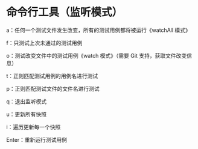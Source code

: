 # 命令行工具（监听模式）

a：任何一个测试文件发生改变，所有的测试用例都将被运行《watchAll 模式》

f：只测试上次未通过的测试用例

o：测试改变文件中的测试用例《watch 模式》（需要 Git 支持，获取文件改变信息）

t：正则匹配测试用例的用例名进行测试

p：正则匹配测试文件的文件名进行测试

q：退出监听模式

u：更新所有快照

i：遍历更新每一个快照

Enter：重新运行测试用例